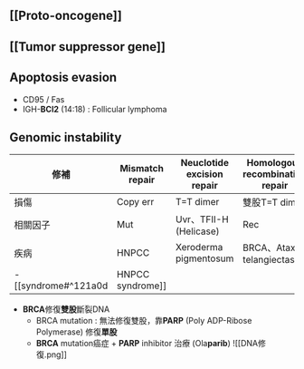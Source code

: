 ## [[Proto-oncogene]]
## [[Tumor suppressor gene]]
## Apoptosis evasion
- CD95 / Fas
- IGH-**BCl2** (14:18)  : Follicular lymphoma
## Genomic instability
| 修補     | Mismatch repair | Neuclotide excision repair | Homologous recombination repair |
|----------|-----------------|----------------------------|---------------------------------|
| 損傷     | Copy err        | T=T dimer                  | 雙股T=T dimer                   |
| 相關因子 | Mut             | Uvr、TFII-H (Helicase)      | Rec                             |
| 疾病     | HNPCC           | Xeroderma pigmentosum      | BRCA、Ataxia telangiectasia     |
- [[syndrome#^121a0d|HNPCC syndrome]]
- **BRCA**修復**雙股**斷裂DNA
	- BRCA mutation : 無法修復雙股，靠**PARP** (Poly ADP-Ribose Polymerase) 修復**單股**
	- **BRCA** mutation癌症 + **PARP** inhibitor 治療 (Ola**parib**) 
![[DNA修復.png]]